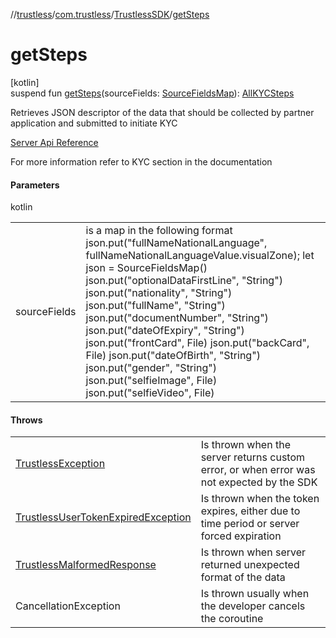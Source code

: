 //[trustless](../../../index.md)/[com.trustless](../index.md)/[TrustlessSDK](index.md)/[getSteps](get-steps.md)

# getSteps

[kotlin]\
suspend fun [getSteps](get-steps.md)(sourceFields: [SourceFieldsMap](../../com.trustless.requests.kyc.retrieveSteps.steps/-source-fields-map/index.md)): [AllKYCSteps](../../com.trustless.requests.kyc.retrieveSteps.steps/-all-k-y-c-steps/index.md)

Retrieves JSON descriptor of the data that should be collected by partner application and submitted to initiate KYC

[Server Api Reference](https://developer.staq.io/docs/apis/kyc#/Metadata/Get%20KYC%20attributes)

For more information refer to KYC section in the documentation

#### Parameters

kotlin

| | |
|---|---|
| sourceFields | is a map in the following format json.put(&quot;fullNameNationalLanguage&quot;, fullNameNationalLanguageValue.visualZone); let json = SourceFieldsMap() json.put(&quot;optionalDataFirstLine&quot;, &quot;String&quot;) json.put(&quot;nationality&quot;, &quot;String&quot;) json.put(&quot;fullName&quot;, &quot;String&quot;) json.put(&quot;documentNumber&quot;, &quot;String&quot;) json.put(&quot;dateOfExpiry&quot;, &quot;String&quot;) json.put(&quot;frontCard&quot;, File) json.put(&quot;backCard&quot;, File) json.put(&quot;dateOfBirth&quot;, &quot;String&quot;) json.put(&quot;gender&quot;, &quot;String&quot;) json.put(&quot;selfieImage&quot;, File) json.put(&quot;selfieVideo&quot;, File) |

#### Throws

| | |
|---|---|
| [TrustlessException](../../com.trustless.exceptions/-trustless-exception/index.md) | Is thrown when the server returns custom error, or when error was not expected by the SDK |
| [TrustlessUserTokenExpiredException](../../com.trustless.exceptions/-trustless-user-token-expired-exception/index.md) | Is thrown when the token expires, either due to time period or server forced expiration |
| [TrustlessMalformedResponse](../../com.trustless.exceptions/-trustless-malformed-response/index.md) | Is thrown when server returned unexpected format of the data |
| CancellationException | Is thrown usually when the developer cancels the coroutine |
